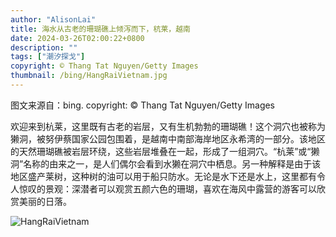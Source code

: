```yaml
---
author: "AlisonLai"
title: 海水从古老的珊瑚礁上倾泻而下，杭莱，越南
date: 2024-03-26T02:00:22+0800
description: ""
tags: ["潮汐探戈"]
copyright: © Thang Tat Nguyen/Getty Images
thumbnail: /bing/HangRaiVietnam.jpg
---
```

图文来源自：bing.  copyright: © Thang Tat Nguyen/Getty Images

欢迎来到杭莱，这里既有古老的岩层，又有生机勃勃的珊瑚礁！这个洞穴也被称为獭洞，被努伊蔡国家公园包围着，是越南中南部海岸地区永希湾的一部分。该地区的天然珊瑚礁被岩层环绕，这些岩层堆叠在一起，形成了一组洞穴。“杭莱”或“獭洞”名称的由来之一，是人们偶尔会看到水獭在洞穴中栖息。另一种解释是由于该地区盛产莱树，这种树的油可以用于船只防水。无论是水下还是水上，这里都有令人惊叹的景观：深潜者可以观赏五颜六色的珊瑚，喜欢在海风中露营的游客可以欣赏美丽的日落。

![HangRaiVietnam](/bing/HangRaiVietnam.jpg)